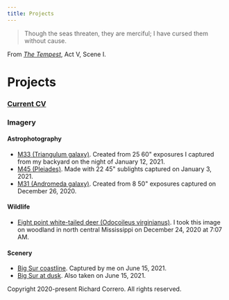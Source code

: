 ```yaml
---
title: Projects
---
```


>Though the seas threaten, they are merciful;
I have cursed them without cause.

From [_The Tempest_](http://shakespeare.mit.edu/tempest/full.html), Act V, Scene I. 

# Projects

### [Current CV](files/richard_correro_resume_2022_se_m.pdf) 

### Imagery
#### Astrophotography
- [M33 (Triangulum galaxy)](files/2021_1_12_m33_02_processed.png). Created from 25 60" exposures I captured from my backyard on the night of January 12, 2021.
- [M45 (Pleiades)](files/2021_1_4_m45_01_processed.png). Made with 22 45" sublights captured on January 3, 2021. 
- [M31 (Andromeda galaxy)](files/2020_12_26_stack_2_enchanced_2_rotated.png). Created from 8 50" exposures captured on December 26, 2020.

#### Wildlife
- [Eight point white-tailed deer (Odocoileus virginianus)](files/DSC_0889.JPG). I took this image on woodland in north central Mississippi on December 24, 2020 at 7:07 AM.

#### Scenery
- [Big Sur coastline](files/big_sur_dsc3161.png). Captured by me on June 15, 2021.
- [Big Sur at dusk](files/big_sur_dsc3235.png). Also taken on June 15, 2021.



Copyright 2020-present Richard Correro. All rights reserved.